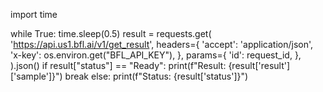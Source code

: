 <!-- Poll for result
To retrieve the result, you can poll the get_result endpoint:
This assumes that the request id is stored in a request_id variable and that the os and requests packages were imported as it was done in the previous step. -->

import time

while True:
    time.sleep(0.5)
    result = requests.get(
        'https://api.us1.bfl.ai/v1/get_result',
        headers={
            'accept': 'application/json',
            'x-key': os.environ.get("BFL_API_KEY"),
        },
        params={
            'id': request_id,
        },
    ).json()
    if result["status"] == "Ready":
        print(f"Result: {result['result']['sample']}")
        break
    else:
        print(f"Status: {result['status']}")

<!-- A successful response will be a json object containing the result and the result['sample'] is signed url for retreival. -->